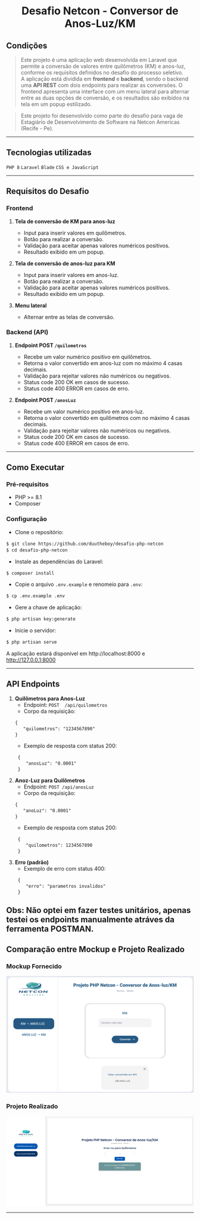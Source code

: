 <h1 align="center">
  Desafio Netcon - Conversor de Anos-Luz/KM
</h1>

## Condições

> Este projeto é uma aplicação web desenvolvida em Laravel que permite a conversão de valores entre quilômetros (KM) e anos-luz, conforme os requisitos definidos no desafio do processo seletivo.  
> A aplicação está dividida em **frontend** e **backend**, sendo o backend uma **API REST** com dois endpoints para realizar as conversões. O frontend apresenta uma interface com um menu lateral para alternar entre as duas opções de conversão, e os resultados são exibidos na tela em um popup estilizado.

> Este projeto foi desenvolvido como parte do desafio para vaga de Estagiário de Desenvolvimento de Software na Netcon Americas (Recife - Pe).


---

## Tecnologias utilizadas

```PHP 8```
```Laravel```
```Blade```
```CSS e JavaScript```

---

## **Requisitos do Desafio**

### **Frontend**
1. **Tela de conversão de KM para anos-luz**
   - Input para inserir valores em quilômetros.
   - Botão para realizar a conversão.
   - Validação para aceitar apenas valores numéricos positivos.
   - Resultado exibido em um popup.

2. **Tela de conversão de anos-luz para KM**
   - Input para inserir valores em anos-luz.
   - Botão para realizar a conversão.
   - Validação para aceitar apenas valores numéricos positivos.
   - Resultado exibido em um popup.

3. **Menu lateral**
   - Alternar entre as telas de conversão.

### **Backend (API)**
1. **Endpoint POST `/quilometros`**
   - Recebe um valor numérico positivo em quilômetros.
   - Retorna o valor convertido em anos-luz com no máximo 4 casas decimais.
   - Validação para rejeitar valores não numéricos ou negativos.
   - Status code 200 OK em casos de sucesso.
   - Status code 400 ERROR em casos de erro.

2. **Endpoint POST `/anosLuz`**
   - Recebe um valor numérico positivo em anos-luz.
   - Retorna o valor convertido em quilômetros com no máximo 4 casas decimais.
   - Validação para rejeitar valores não numéricos ou negativos.
   - Status code 200 OK em casos de sucesso.
   - Status code 400 ERROR em casos de erro.
   

---

## Como Executar

### Pré-requisitos

- PHP >= 8.1
- Composer

### Configuração

- Clone o repositório:
```bash
$ git clone https://github.com/duutheboy/desafio-php-netcon
$ cd desafio-php-netcon
```
- Instale as dependências do Laravel:
```bash
$ composer install
```
- Copie o arquivo ```.env.example``` e renomeio para ```.env```:
```bash
$ cp .env.example .env
```
- Gere a chave de aplicação:
```bash
$ php artisan key:generate
```
- Inicie o servidor:
```bash
$ php artisan serve
```
A aplicação estará disponível em http://localhost:8000 e http://127.0.0.1:8000

---

## API Endpoints

1. **Quilômetros para Anos-Luz**
    - Endpoint:
    ```POST  /api/quilometros```
    - Corpo da requisição:
     ```
     {
        "quilometros": "1234567890"
     }
    ```
    - Exemplo de resposta com status 200:
    ```
     {
        "anosLuz": "0.0001"
     }
    ```
2.  **Anoz-Luz para Quilômetros**
    - Endpoint:
    ```POST /api/anosLuz```
    - Corpo da requisição:
     ```
     {
        "anoLuz": "0.0001"
     }
    ```
    - Exemplo de resposta com status 200:
    ```
     {
        "quilometros": 1234567890
     }
    ```   
3. **Erro (padrão)**
    - Exemplo de erro com status 400:
    ```
     {
        "erro": "parametros invalidos"
     }
    ```
Obs: Não optei em fazer testes unitários, apenas testei os endpoints manualmente atráves da ferramenta POSTMAN.
---
## Comparação entre Mockup e Projeto Realizado

### **Mockup Fornecido**
![Mockup Fornecido](public/img/mockup.png)

### **Projeto Realizado**
![Projeto Realizado](public/img/projetoRealizado.png)

---

